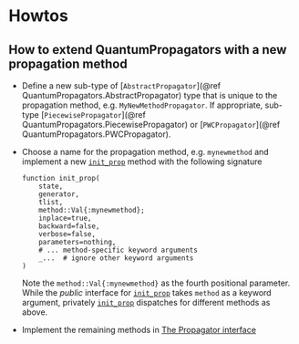 # Howtos

## How to extend QuantumPropagators with a new propagation method

* Define a new sub-type of [`AbstractPropagator`](@ref QuantumPropagators.AbstractPropagator) type that is unique to the propagation method, e.g. `MyNewMethodPropagator`. If appropriate, sub-type [`PiecewisePropagator`](@ref QuantumPropagators.PiecewisePropagator) or [`PWCPropagator`](@ref QuantumPropagators.PWCPropagator).

* Choose a name for the propagation method, e.g. `mynewmethod` and implement a new [`init_prop`](@ref) method with the following signature

  ```
  function init_prop(
      state,
      generator,
      tlist,
      method::Val{:mynewmethod};
      inplace=true,
      backward=false,
      verbose=false,
      parameters=nothing,
      # ... method-specific keyword arguments
      _...  # ignore other keyword arguments
  )
  ```

  Note the `method::Val{:mynewmethod}` as the fourth positional parameter. While the *public* interface for [`init_prop`](@ref) takes `method` as a keyword argument, privately [`init_prop`](@ref) dispatches for different methods as above.

* Implement the remaining methods in [The Propagator interface](@ref)
